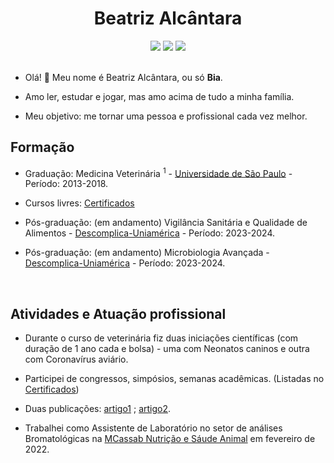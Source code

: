 <h1 align="center">Beatriz Alcântara</h1>

<div align="center">
<a href = "mailto:beatriz.alcantara.leite@alumni.usp.br"><img src="https://img.shields.io/badge/-Gmail-%23333?style=flat&logo=gmail&logoColor=white"></a>
<a href="https://www.linkedin.com/in/beatriz-alcantara-8a750b159/" target="_blank"><img src="https://img.shields.io/badge/-LinkedIn-%23333?style=flat&logo=linkedin"></a>
<a href="http://lattes.cnpq.br/4030442243713832" target="_blank"><img src="https://img.shields.io/static/v1?label=&message=Lattes&color=%23333"></a>

</div>
<br>

* Olá! :vulcan_salute: Meu nome é Beatriz Alcântara, ou só <b>Bia</b>.

* Amo ler, estudar e jogar, mas amo acima de tudo a minha família. 

* Meu objetivo: me tornar uma pessoa e profissional cada vez melhor.

<h2>Formação</h2>

* Graduação: Medicina Veterinária <sup>1</sup> - [Universidade de São Paulo](http://portal.fmvz.usp.br/) - Período: 2013-2018.

* Cursos livres: [Certificados](./evidences/README.md)

* Pós-graduação: (em andamento) Vigilância Sanitária e Qualidade de Alimentos - [Descomplica-Uniamérica](https://descomplica.com.br/pos-graduacao/saude/pos-em-vigilancia-sanitaria-qualidade-de-alimentos/) - Período: 2023-2024.

* Pós-graduação: (em andamento) Microbiologia Avançada - [Descomplica-Uniamérica](https://descomplica.com.br/pos-graduacao/saude/pos-em-microbiologia-avancada/) - Período: 2023-2024.

<br>

<h2>Atividades e Atuação profissional</h2>

* Durante o curso de veterinária fiz duas iniciações científicas (com duração de 1 ano cada e bolsa) - uma com Neonatos caninos e outra com Coronavírus aviário.

* Participei de congressos, simpósios, semanas acadêmicas. (Listadas no [Certificados](./evidences/README.md))

* Duas publicações: [artigo1](https://www.revistas.usp.br/bjvras/article/view/166086/161852) ; [artigo2](https://www.scielo.br/j/gmb/a/mW6TWPVYBr6hKwrrGcfXF4n/?lang=en).

* Trabalhei como Assistente de Laboratório no setor de análises Bromatológicas na [MCassab Nutrição e Sáude Animal](https://www.mcassab.com.br/nutricao-e-saude-animal/) em fevereiro de 2022.
